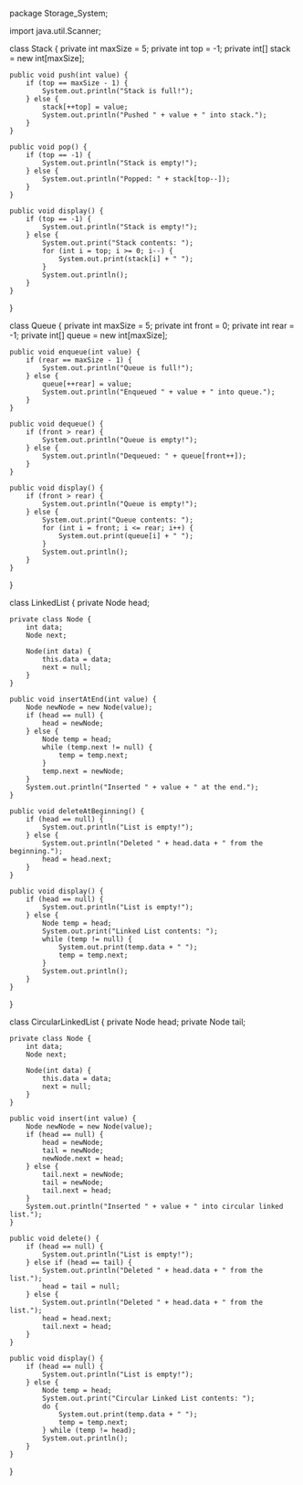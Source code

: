 package Storage_System;

import java.util.Scanner;

class Stack {
    private int maxSize = 5;
    private int top = -1;
    private int[] stack = new int[maxSize];

    public void push(int value) {
        if (top == maxSize - 1) {
            System.out.println("Stack is full!");
        } else {
            stack[++top] = value;
            System.out.println("Pushed " + value + " into stack.");
        }
    }

    public void pop() {
        if (top == -1) {
            System.out.println("Stack is empty!");
        } else {
            System.out.println("Popped: " + stack[top--]);
        }
    }

    public void display() {
        if (top == -1) {
            System.out.println("Stack is empty!");
        } else {
            System.out.print("Stack contents: ");
            for (int i = top; i >= 0; i--) {
                System.out.print(stack[i] + " ");
            }
            System.out.println();
        }
    }
}

class Queue {
    private int maxSize = 5;
    private int front = 0;
    private int rear = -1;
    private int[] queue = new int[maxSize];

    public void enqueue(int value) {
        if (rear == maxSize - 1) {
            System.out.println("Queue is full!");
        } else {
            queue[++rear] = value;
            System.out.println("Enqueued " + value + " into queue.");
        }
    }

    public void dequeue() {
        if (front > rear) {
            System.out.println("Queue is empty!");
        } else {
            System.out.println("Dequeued: " + queue[front++]);
        }
    }

    public void display() {
        if (front > rear) {
            System.out.println("Queue is empty!");
        } else {
            System.out.print("Queue contents: ");
            for (int i = front; i <= rear; i++) {
                System.out.print(queue[i] + " ");
            }
            System.out.println();
        }
    }
}

class LinkedList {
    private Node head;

    private class Node {
        int data;
        Node next;

        Node(int data) {
            this.data = data;
            next = null;
        }
    }

    public void insertAtEnd(int value) {
        Node newNode = new Node(value);
        if (head == null) {
            head = newNode;
        } else {
            Node temp = head;
            while (temp.next != null) {
                temp = temp.next;
            }
            temp.next = newNode;
        }
        System.out.println("Inserted " + value + " at the end.");
    }

    public void deleteAtBeginning() {
        if (head == null) {
            System.out.println("List is empty!");
        } else {
            System.out.println("Deleted " + head.data + " from the beginning.");
            head = head.next;
        }
    }

    public void display() {
        if (head == null) {
            System.out.println("List is empty!");
        } else {
            Node temp = head;
            System.out.print("Linked List contents: ");
            while (temp != null) {
                System.out.print(temp.data + " ");
                temp = temp.next;
            }
            System.out.println();
        }
    }
}

class CircularLinkedList {
    private Node head;
    private Node tail;

    private class Node {
        int data;
        Node next;

        Node(int data) {
            this.data = data;
            next = null;
        }
    }

    public void insert(int value) {
        Node newNode = new Node(value);
        if (head == null) {
            head = newNode;
            tail = newNode;
            newNode.next = head;
        } else {
            tail.next = newNode;
            tail = newNode;
            tail.next = head;
        }
        System.out.println("Inserted " + value + " into circular linked list.");
    }

    public void delete() {
        if (head == null) {
            System.out.println("List is empty!");
        } else if (head == tail) {
            System.out.println("Deleted " + head.data + " from the list.");
            head = tail = null;
        } else {
            System.out.println("Deleted " + head.data + " from the list.");
            head = head.next;
            tail.next = head;
        }
    }

    public void display() {
        if (head == null) {
            System.out.println("List is empty!");
        } else {
            Node temp = head;
            System.out.print("Circular Linked List contents: ");
            do {
                System.out.print(temp.data + " ");
                temp = temp.next;
            } while (temp != head);
            System.out.println();
        }
    }
}
